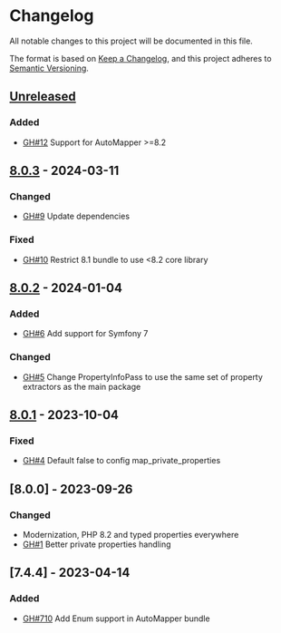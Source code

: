 # Changelog

All notable changes to this project will be documented in this file.

The format is based on [Keep a Changelog](https://keepachangelog.com/en/1.0.0/),
and this project adheres to [Semantic Versioning](https://semver.org/spec/v2.0.0.html).

## [Unreleased]
### Added
- [GH#12](https://github.com/jolicode/automapper-bundle/pull/12) Support for AutoMapper >=8.2

## [8.0.3] - 2024-03-11
### Changed
- [GH#9](https://github.com/jolicode/automapper-bundle/pull/9) Update dependencies

### Fixed
- [GH#10](https://github.com/jolicode/automapper-bundle/pull/10) Restrict 8.1 bundle to use <8.2 core library

## [8.0.2] - 2024-01-04
### Added
- [GH#6](https://github.com/jolicode/automapper-bundle/pull/6) Add support for Symfony 7

### Changed
- [GH#5](https://github.com/jolicode/automapper-bundle/pull/5) Change PropertyInfoPass to use the same set of property extractors as the main package

## [8.0.1] - 2023-10-04
### Fixed
- [GH#4](https://github.com/jolicode/automapper-bundle/pull/4) Default false to config map_private_properties

## [8.0.0] - 2023-09-26
### Changed
- Modernization, PHP 8.2 and typed properties everywhere
- [GH#1](https://github.com/jolicode/automapper-bundle/pull/1) Better private properties handling

## [7.4.4] - 2023-04-14
### Added
- [GH#710](https://github.com/janephp/janephp/pull/710) Add Enum support in AutoMapper bundle

[Unreleased]: https://github.com/jolicode/automapper/compare/8.0.3...HEAD
[8.0.3]: https://github.com/janephp/janephp/compare/8.0.2...8.0.3
[8.0.2]: https://github.com/janephp/janephp/compare/8.0.1...8.0.2
[8.0.1]: https://github.com/janephp/janephp/compare/8.0.0...8.0.1
